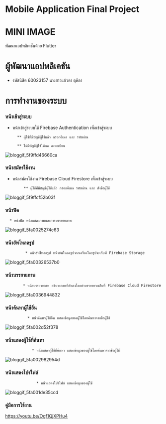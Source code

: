 # Mobile Application Final Project
# MINI IMAGE

พัฒนาแอปพลิเคชันด้วย Flutter
# ผู้พัฒนาแอปพลิเคชัน
  * รหัสนิสิต 60023157 นางสาวแก้วตา ตุพิลา
  
# การทำงานของระบบ

 ### หน้าเข้าสู่ระบบ
 
   * หน้าเข้าสู่ระบบใช้ Firebase Authentication เพื่อเข้าสู่ระบบ
   
           ** ผู้ใช้ที่มีบัญชีผู้ใช้แล้ว กรอกอีเมล และ รหัสผ่าน
           
           ** ไม่มีบัญชีผู้ใช้ให้กด ลงทะเบียน

![bloggif_5f9ffd46660ca](https://user-images.githubusercontent.com/55917474/97868704-bb28ea80-1d42-11eb-860d-3b2d58df108d.jpeg)

 
 ### หน้าสมัครใช้งาน

* หน้าสมัครใช้งาน Firebase Cloud Firestore เพื่อเข้าสู่ระบบ
   
           ** ผู้ใช้ที่มีบัญชีผู้ใช้แล้ว กรอกอีเมล รหัสผ่าน และ ตั้งชื่อผู้ใช้
           
          


![bloggif_5f9ffcf52b03f](https://user-images.githubusercontent.com/55917474/97868588-8cab0f80-1d42-11eb-8cf7-725549af8028.jpeg)


 ### หน้าฟีด
 
      * หน้าฟีด หน้าแสดงภาพและการบรรยายภาพ


![bloggif_5fa0025274c63](https://user-images.githubusercontent.com/55917474/97870578-b7e32e00-1d45-11eb-884d-3e2fe1e5f1bd.jpeg)

      

 ### หน้าอัพโหลดรูป
 
             * หน้าอัพโหลดรูป หน้าอัพโหลดรูปจากเครื่องโดยรูปจะเก็บที่ Firebase Storage

![bloggif_5fa00326537b0](https://user-images.githubusercontent.com/55917474/97870902-39d35700-1d46-11eb-9fb6-3beb003793da.jpeg)




 ### หน้าบรรยายภาพ

            * หน้าบรรยายภาพ อธิบายภาพที่อัพลงโดยคำบรรยายจะเก็บที่ Firebase Cloud Firestore


![bloggif_5fa0036944832](https://user-images.githubusercontent.com/55917474/97870978-5cfe0680-1d46-11eb-8a45-1f614b2d7faa.jpeg)


 ### หน้าค้นหาผู้ใช้อื่น
 
              * หน้าค้นหาผู้ใช้อื่น แสดงข้อมูลของผู้ใช้โดยค้นหาจากชื่อผู้ใช้


![bloggif_5fa002d52f378](https://user-images.githubusercontent.com/55917474/97870796-07295e80-1d46-11eb-941c-cddc66519461.jpeg)
             


 ### หน้าแสดงผู้ใช้ที่ค้นหา
 
 

                * หน้าแสดงผู้ใช้ที่ค้นหา แสดงข้อมูลของผู้ใช้โดยค้นหาจากชื่อผู้ใช้

![bloggif_5fa002982954d](https://user-images.githubusercontent.com/55917474/97870690-e3feaf00-1d45-11eb-8c0a-980b57dae17c.jpeg)


 ### หน้าแสดงโปรไฟล์
 
                  * หน้าแสดงโปรไฟล์ แสดงข้อมูลของผู้ใช้

![bloggif_5fa001de35ccd](https://user-images.githubusercontent.com/55917474/97870367-7783b000-1d45-11eb-8915-03fdd6426e51.jpeg)


### คู่มือการใช้งาน

https://youtu.be/Ogf1QjXPHu4


